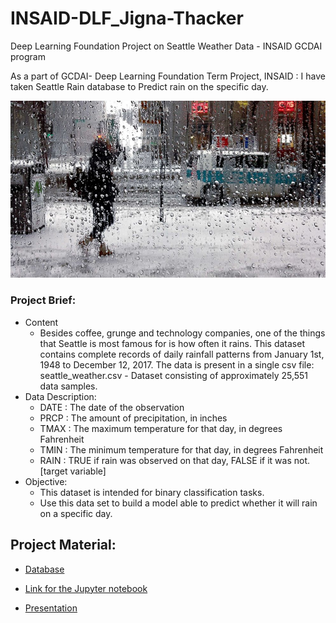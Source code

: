 # INSAID-DLF_Jigna-Thacker
Deep Learning Foundation Project on Seattle Weather Data  - INSAID GCDAI program

As a part of GCDAI- Deep Learning Foundation Term Project, INSAID : 
  I have taken Seattle Rain database to Predict rain on the specific day.


![image.png](https://github.com/jmps967/INSAID-DLF_Jigna-Thacker/blob/master/Image/raining-on-the-streets-gty-mem-171019_16x9_992.jpg)

### Project Brief:
- Content 
    - Besides coffee, grunge and technology companies, one of the things that Seattle is most famous for is how often it rains. This dataset contains complete records of daily       rainfall patterns from January 1st, 1948 to December 12, 2017. The data is present in a single csv file: seattle_weather.csv - Dataset consisting of approximately 25,551       data samples.
- Data Description: 
    - DATE : The date of the observation
    - PRCP : The amount of precipitation, in inches
    - TMAX : The maximum temperature for that day, in degrees Fahrenheit
    - TMIN : The minimum temperature for that day, in degrees Fahrenheit
    - RAIN : TRUE if rain was observed on that day, FALSE if it was not. [target variable]
- Objective: 
    - This dataset is intended for binary classification tasks. 
    - Use this data set to build a model able to predict whether it will rain on a specific day.

## Project Material:
- [Database](https://github.com/jmps967/INSAID-DLF_Jigna-Thacker/blob/master/Data/seattle_weather.csv)

- [Link for the Jupyter notebook](https://github.com/jmps967/INSAID-DLF_Jigna-Thacker/blob/master/Data/DLF_JignaThacker_Notebook.ipynb)

- [Presentation](https://github.com/jmps967/INSAID-DLF_Jigna-Thacker/blob/master/Data/DLF_JignaThacker_Presentation.pdf)
